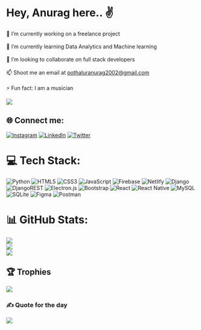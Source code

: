 #  Hey, Anurag here.. ✌️
🔭 I’m currently working on a freelance project<br><br>🌱 I’m currently learning Data Analytics and Machine learning<br><br>👯 I’m looking to collaborate on full stack developers<br><br>📫 Shoot me an email at pothaluranurag2002@gmail.com<br><br>⚡ Fun fact: I am a musician

![](https://komarev.com/ghpvc/?username=Anuragchandra221&color=green)

## 🌐 Connect me:
[![Instagram](https://img.shields.io/badge/Instagram-%23E4405F.svg?logo=Instagram&logoColor=white)](https://instagram.com/_a_nu_ra_g__) [![LinkedIn](https://img.shields.io/badge/LinkedIn-%230077B5.svg?logo=linkedin&logoColor=white)](https://linkedin.com/in/anurag-chandra-52a4a3205) [![Twitter](https://img.shields.io/badge/Twitter-%231DA1F2.svg?logo=Twitter&logoColor=white)](https://twitter.com/a_nu_ra_g__) 

# 💻 Tech Stack:
![Python](https://img.shields.io/badge/python-3670A0?style=for-the-badge&logo=python&logoColor=ffdd54) ![HTML5](https://img.shields.io/badge/html5-%23E34F26.svg?style=for-the-badge&logo=html5&logoColor=white) ![CSS3](https://img.shields.io/badge/css3-%231572B6.svg?style=for-the-badge&logo=css3&logoColor=white) ![JavaScript](https://img.shields.io/badge/javascript-%23323330.svg?style=for-the-badge&logo=javascript&logoColor=%23F7DF1E) ![Firebase](https://img.shields.io/badge/firebase-%23039BE5.svg?style=for-the-badge&logo=firebase) ![Netlify](https://img.shields.io/badge/netlify-%23000000.svg?style=for-the-badge&logo=netlify&logoColor=#00C7B7) ![Django](https://img.shields.io/badge/django-%23092E20.svg?style=for-the-badge&logo=django&logoColor=white) ![DjangoREST](https://img.shields.io/badge/DJANGO-REST-ff1709?style=for-the-badge&logo=django&logoColor=white&color=ff1709&labelColor=gray) ![Electron.js](https://img.shields.io/badge/Electron-191970?style=for-the-badge&logo=Electron&logoColor=white) ![Bootstrap](https://img.shields.io/badge/bootstrap-%23563D7C.svg?style=for-the-badge&logo=bootstrap&logoColor=white) ![React](https://img.shields.io/badge/react-%2320232a.svg?style=for-the-badge&logo=react&logoColor=%2361DAFB) ![React Native](https://img.shields.io/badge/react_native-%2320232a.svg?style=for-the-badge&logo=react&logoColor=%2361DAFB) ![MySQL](https://img.shields.io/badge/mysql-%2300f.svg?style=for-the-badge&logo=mysql&logoColor=white) ![SQLite](https://img.shields.io/badge/sqlite-%2307405e.svg?style=for-the-badge&logo=sqlite&logoColor=white) 	![Figma](https://img.shields.io/badge/figma-%23F24E1E.svg?style=for-the-badge&logo=figma&logoColor=white) ![Postman](https://img.shields.io/badge/Postman-FF6C37?style=for-the-badge&logo=postman&logoColor=white)
# 📊 GitHub Stats:
![](https://github-readme-stats.vercel.app/api?username=Anuragchandra221&theme=dark&hide_border=false&include_all_commits=false&count_private=false)<br/>
![](https://github-readme-streak-stats.herokuapp.com/?user=Anuragchandra221&theme=dark&hide_border=false)<br/>
![](https://github-readme-stats.vercel.app/api/top-langs/?username=Anuragchandra221&theme=dark&hide_border=false&include_all_commits=false&count_private=false&layout=compact)

## 🏆 Trophies
![](https://github-profile-trophy.vercel.app/?username=Anuragchandra221&theme=radical&no-frame=false&no-bg=false&margin-w=4)

### ✍️ Quote for the day
![](https://quotes-github-readme.vercel.app/api?type=horizontal&theme=radical)

<!-- Proudly created with GPRM ( https://gprm.itsvg.in ) -->
